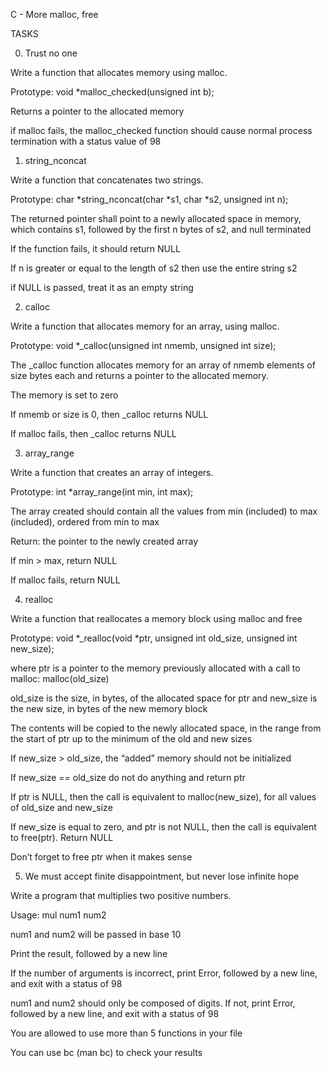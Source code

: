 C - More malloc, free
		
TASKS
		
0. Trust no one
		
Write a function that allocates memory using malloc.
				
Prototype: void *malloc_checked(unsigned int b);
				
Returns a pointer to the allocated memory
				
if malloc fails, the malloc_checked function should cause normal process termination with a status value of 98
				
1. string_nconcat
		
Write a function that concatenates two strings.
				
Prototype: char *string_nconcat(char *s1, char *s2, unsigned int n);
				
The returned pointer shall point to a newly allocated space in memory, which contains s1, followed by the first n bytes of s2, and null terminated
				
If the function fails, it should return NULL
				
If n is greater or equal to the length of s2 then use the entire string s2
				
if NULL is passed, treat it as an empty string
				
2. calloc
		
Write a function that allocates memory for an array, using malloc.
				
Prototype: void *_calloc(unsigned int nmemb, unsigned int size);
				
The _calloc function allocates memory for an array of nmemb elements of size bytes each and returns a pointer to the allocated memory.
				
The memory is set to zero
				
If nmemb or size is 0, then _calloc returns NULL
				
If malloc fails, then _calloc returns NULL
				
3. array_range
		
Write a function that creates an array of integers.
				
Prototype: int *array_range(int min, int max);
				
The array created should contain all the values from min (included) to max (included), ordered from min to max
				
Return: the pointer to the newly created array
				
If min > max, return NULL
				
If malloc fails, return NULL
				
4. realloc
		
Write a function that reallocates a memory block using malloc and free
				
Prototype: void *_realloc(void *ptr, unsigned int old_size, unsigned int new_size);
				
where ptr is a pointer to the memory previously allocated with a call to malloc: malloc(old_size)
				
old_size is the size, in bytes, of the allocated space for ptr and new_size is the new size, in bytes of the new memory block
				
The contents will be copied to the newly allocated space, in the range from the start of ptr up to the minimum of the old and new sizes
				
If new_size > old_size, the “added” memory should not be initialized
				
If new_size == old_size do not do anything and return ptr
				
If ptr is NULL, then the call is equivalent to malloc(new_size), for all values of old_size and new_size
				
If new_size is equal to zero, and ptr is not NULL, then the call is equivalent to free(ptr). Return NULL
				
Don’t forget to free ptr when it makes sense
				
5. We must accept finite disappointment, but never lose infinite hope
		
Write a program that multiplies two positive numbers.
				
Usage: mul num1 num2
				
num1 and num2 will be passed in base 10
				
Print the result, followed by a new line
				
If the number of arguments is incorrect, print Error, followed by a new line, and exit with a status of 98
				
num1 and num2 should only be composed of digits. If not, print Error, followed by a new line, and exit with a status of 98
				
You are allowed to use more than 5 functions in your file
				
You can use bc (man bc) to check your results


